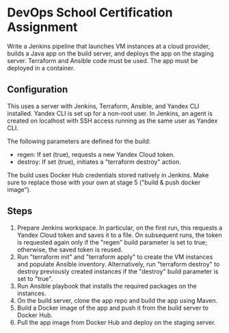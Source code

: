 # DevOps School Certification Assignment

Write a Jenkins pipeline that launches VM instances at a cloud provider, builds a Java app on the build server, and deploys the app on the staging server. Terraform and Ansible code must be used. The app must be deployed in a container.

## Configuration

This uses a server with Jenkins, Terraform, Ansible, and Yandex CLI installed. Yandex CLI is set up for a non-root user. In Jenkins, an agent is created on localhost with SSH access running as the same user as Yandex CLI.

The following parameters are defined for the build:
- regen: If set (true), requests a new Yandex Cloud token.
- destroy: If set (true), initiates a "terraform destroy" action.

The build uses Docker Hub credentials stored natively in Jenkins. Make sure to replace those with your own at stage 5 ("build & push docker image").

## Steps

1. Prepare Jenkins workspace. In particular, on the first run, this requests a Yandex Cloud token and saves it to a file. On subsequent runs, the token is requested again only if the "regen" build parameter is set to true; otherwise, the saved token is reused.
2. Run "terraform init" and "terraform apply" to create the VM instances and populate Ansible inventory. Alternatively, run "terraform destroy" to destroy previously created instances if the "destroy" build parameter is set to "true".
3. Run Ansible playbook that installs the required packages on the instances.
4. On the build server, clone the app repo and build the app using Maven.
5. Build a Docker image of the app and push it from the build server to Docker Hub.
6. Pull the app image from Docker Hub and deploy on the staging server.